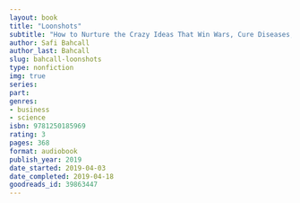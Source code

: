 ```yaml
---
layout: book
title: "Loonshots"
subtitle: "How to Nurture the Crazy Ideas That Win Wars, Cure Diseases, and Transform Industries"
author: Safi Bahcall
author_last: Bahcall
slug: bahcall-loonshots
type: nonfiction
img: true
series: 
part: 
genres:
- business
- science
isbn: 9781250185969
rating: 3
pages: 368
format: audiobook
publish_year: 2019
date_started: 2019-04-03
date_completed: 2019-04-18
goodreads_id: 39863447
---
```

